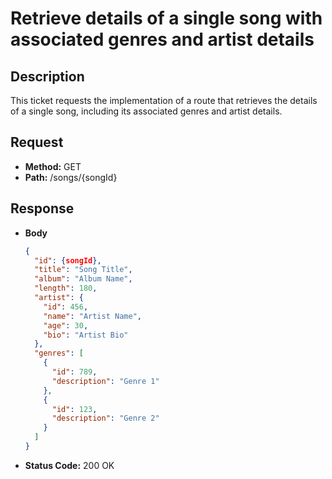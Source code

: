 # Retrieve details of a single song with associated genres and artist details

## Description
This ticket requests the implementation of a route that retrieves the details of a single song, including its associated genres and artist details.

## Request
- **Method:** GET
- **Path:** /songs/{songId}

## Response
- **Body**
  ```json
  {
    "id": {songId},
    "title": "Song Title",
    "album": "Album Name",
    "length": 180,
    "artist": {
      "id": 456,
      "name": "Artist Name",
      "age": 30,
      "bio": "Artist Bio"
    },
    "genres": [
      {
        "id": 789,
        "description": "Genre 1"
      },
      {
        "id": 123,
        "description": "Genre 2"
      }
    ]
  }
  ```
- **Status Code:** 200 OK
